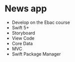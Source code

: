 # News app

- Develop on the Ebac course
- Swift 5+
- Storyboard
- View Code
- Core Data
- MVC
- Swift Package Manager
